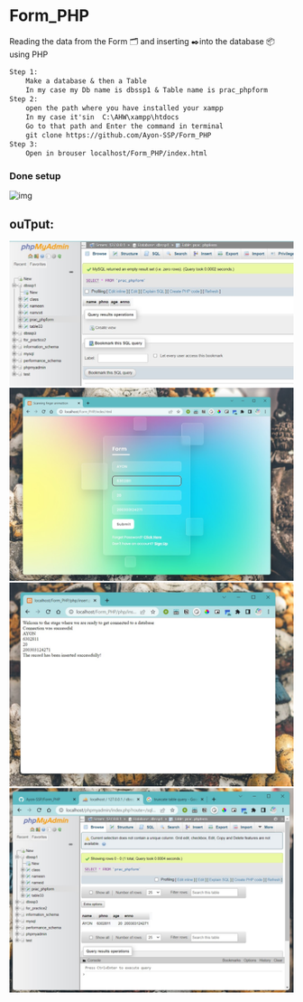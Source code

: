 # Form_PHP

Reading the data from the Form 🗂️ and inserting ✒️into the database 📦 using PHP

```
Step 1:
    Make a database & then a Table
    In my case my Db name is dbssp1 & Table name is prac_phpform
Step 2:
    open the path where you have installed your xampp
    In my case it'sin  C:\AHW\xampp\htdocs
    Go to that path and Enter the command in terminal 
    git clone https://github.com/Ayon-SSP/Form_PHP
Step 3:
    Open in brouser localhost/Form_PHP/index.html
```
### Done setup
<img src="https://i.pinimg.com/originals/e4/26/70/e426702edf874b181aced1e2fa5c6cde.gif" alt='img'>



## ouTput:
<img src="image\mkDBAndTB.jpg" alt='img'>
<img src="image\fORM.jpg" alt='img'>
<img src="image\aftFormss.jpg" alt='img'>
<img src="image\Db view.jpg" alt='img'>
